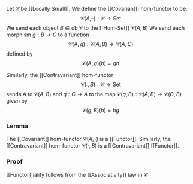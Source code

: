 Let $\mathcal{C}$ be [[Locally Small]].
We define the [[Covariant]] hom-functor to be:
$$
\mathcal{C}(A,\cdot):\mathcal{C}\to \mathrm{Set}
$$
We send each object $B\in\operatorname{ob}\mathcal{C}$ to the [[Hom-Set]] $\mathcal{C}(A,B)$
We send each morphism $g:B\to C$ to a function
$$
\mathcal{C}(A,g):\mathcal{C}(A,B) \to \mathcal{C}(A,C)
$$
defined by 
$$
\mathcal{C}(A,g)(h)=gh
$$

Similarly, the [[Contravariant]] hom-functor 
$$
\mathcal{C}(\cdot,B):\mathcal{C}\to \mathrm{Set}
$$
sends $A$ to $\mathcal{C}(A,B)$ and $g:C\to A$ to the map $\mathcal{C}(g,B):\mathcal{C}(A,B)\to \mathcal{C}(C,B)$
given by
$$
\mathcal{C}(g,B)(h) = hg
$$
### Lemma
The [[Covariant]] hom-functor $\mathcal{C}(A,\cdot)$ is a [[Functor]].
Similarly, the [[Contravariant]] hom-functor $\mathcal{C}(\cdot,B)$ is a [[Contravariant]] [[Functor]].
### Proof
[[Functor]]iality follows from the [[Associativity]] law in $\mathcal{C}$

